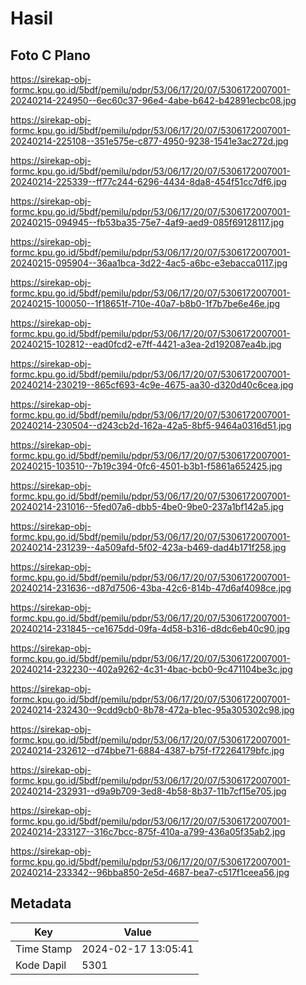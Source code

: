 # Hasil

## Foto C Plano

https://sirekap-obj-formc.kpu.go.id/5bdf/pemilu/pdpr/53/06/17/20/07/5306172007001-20240214-224950--6ec60c37-96e4-4abe-b642-b42891ecbc08.jpg

https://sirekap-obj-formc.kpu.go.id/5bdf/pemilu/pdpr/53/06/17/20/07/5306172007001-20240214-225108--351e575e-c877-4950-9238-1541e3ac272d.jpg

https://sirekap-obj-formc.kpu.go.id/5bdf/pemilu/pdpr/53/06/17/20/07/5306172007001-20240214-225339--ff77c244-6296-4434-8da8-454f51cc7df6.jpg

https://sirekap-obj-formc.kpu.go.id/5bdf/pemilu/pdpr/53/06/17/20/07/5306172007001-20240215-094945--fb53ba35-75e7-4af9-aed9-085f69128117.jpg

https://sirekap-obj-formc.kpu.go.id/5bdf/pemilu/pdpr/53/06/17/20/07/5306172007001-20240215-095904--36aa1bca-3d22-4ac5-a6bc-e3ebacca0117.jpg

https://sirekap-obj-formc.kpu.go.id/5bdf/pemilu/pdpr/53/06/17/20/07/5306172007001-20240215-100050--1f18651f-710e-40a7-b8b0-1f7b7be6e46e.jpg

https://sirekap-obj-formc.kpu.go.id/5bdf/pemilu/pdpr/53/06/17/20/07/5306172007001-20240215-102812--ead0fcd2-e7ff-4421-a3ea-2d192087ea4b.jpg

https://sirekap-obj-formc.kpu.go.id/5bdf/pemilu/pdpr/53/06/17/20/07/5306172007001-20240214-230219--865cf693-4c9e-4675-aa30-d320d40c6cea.jpg

https://sirekap-obj-formc.kpu.go.id/5bdf/pemilu/pdpr/53/06/17/20/07/5306172007001-20240214-230504--d243cb2d-162a-42a5-8bf5-9464a0316d51.jpg

https://sirekap-obj-formc.kpu.go.id/5bdf/pemilu/pdpr/53/06/17/20/07/5306172007001-20240215-103510--7b19c394-0fc6-4501-b3b1-f5861a652425.jpg

https://sirekap-obj-formc.kpu.go.id/5bdf/pemilu/pdpr/53/06/17/20/07/5306172007001-20240214-231016--5fed07a6-dbb5-4be0-9be0-237a1bf142a5.jpg

https://sirekap-obj-formc.kpu.go.id/5bdf/pemilu/pdpr/53/06/17/20/07/5306172007001-20240214-231239--4a509afd-5f02-423a-b469-dad4b171f258.jpg

https://sirekap-obj-formc.kpu.go.id/5bdf/pemilu/pdpr/53/06/17/20/07/5306172007001-20240214-231636--d87d7506-43ba-42c6-814b-47d6af4098ce.jpg

https://sirekap-obj-formc.kpu.go.id/5bdf/pemilu/pdpr/53/06/17/20/07/5306172007001-20240214-231845--ce1675dd-09fa-4d58-b316-d8dc6eb40c90.jpg

https://sirekap-obj-formc.kpu.go.id/5bdf/pemilu/pdpr/53/06/17/20/07/5306172007001-20240214-232230--402a9262-4c31-4bac-bcb0-9c471104be3c.jpg

https://sirekap-obj-formc.kpu.go.id/5bdf/pemilu/pdpr/53/06/17/20/07/5306172007001-20240214-232430--9cdd9cb0-8b78-472a-b1ec-95a305302c98.jpg

https://sirekap-obj-formc.kpu.go.id/5bdf/pemilu/pdpr/53/06/17/20/07/5306172007001-20240214-232612--d74bbe71-6884-4387-b75f-f72264179bfc.jpg

https://sirekap-obj-formc.kpu.go.id/5bdf/pemilu/pdpr/53/06/17/20/07/5306172007001-20240214-232931--d9a9b709-3ed8-4b58-8b37-11b7cf15e705.jpg

https://sirekap-obj-formc.kpu.go.id/5bdf/pemilu/pdpr/53/06/17/20/07/5306172007001-20240214-233127--316c7bcc-875f-410a-a799-436a05f35ab2.jpg

https://sirekap-obj-formc.kpu.go.id/5bdf/pemilu/pdpr/53/06/17/20/07/5306172007001-20240214-233342--96bba850-2e5d-4687-bea7-c517f1ceea56.jpg


## Metadata

| Key        | Value               |
| ---------- | ------------------- |
| Time Stamp | 2024-02-17 13:05:41 |
| Kode Dapil | 5301                |



